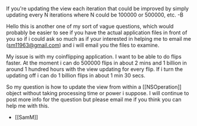 If you're updating the view each iteration that could be improved by simply updating every N iterations where N could be 100000 or 500000, etc.
-B

Hello this is another one of my sort of vague questions, which would probably be easier to see if you have the actual application files in front of you so if i could ask so much as if your interested in helping me to email me (sm11963@gmail.com) and i will email you the files to examine. 

My issue is with my coinflipping application. I want to be able to do flips faster. At the moment i can do 500000 flips in about 2 mins and 1 billion in around 1 hundred hours with the view updating for every flip. If i turn the updating off i can do 1 billion flips in about 1 min 30 secs. 

So my question is how to update the view from within a [[NSOperation]] object without taking processing time or power i suppose. I will continue to post more info for the question but please email me if you think you can help me with this. 

- [[SamM]]